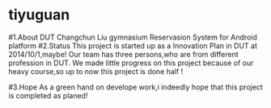 # tiyuguan
#1.About
DUT Changchun Liu gymnasium Reservasion System for Android platform
#2.Status
This project is started up as a Innovation Plan in DUT at 2014/10/1,maybe! Our team has three persons,who are from different profession in DUT.
We made little progress on this project because of our heavy course,so up to now this project is done half !

#3.Hope
As a green hand on develope work,i indeedly hope that this project is completed as planed!
